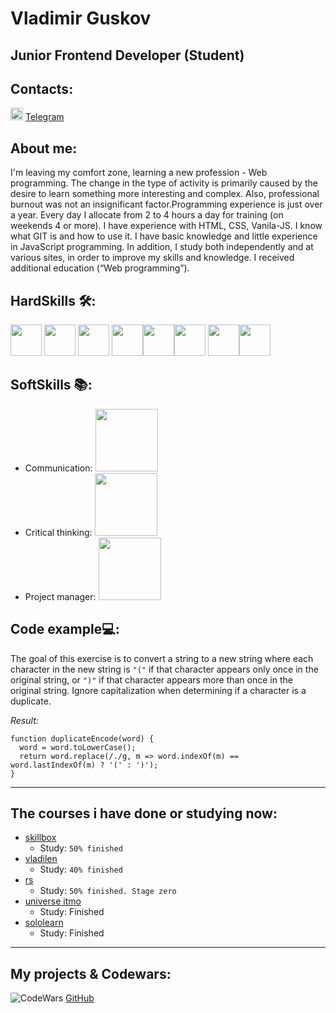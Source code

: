 # Vladimir Guskov

## Junior Frontend Developer (Student)

## Contacts:
<img src="https://user-images.githubusercontent.com/85865879/156126650-579774b5-b08b-4b44-a638-72ab776ccce9.png" width="20" height="20"> [Telegram](https://t.me/Raz3r444uk "Мой телеграмм")

## About me:
I'm leaving my comfort zone, learning a new profession - Web programming. The change in the type of activity is primarily caused by the desire to learn something more interesting and complex. Also, professional burnout was not an insignificant factor.Programming experience is just over a year. Every day I allocate from 2 to 4 hours a day for training (on weekends 4 or more). I have experience with HTML, CSS, Vanila-JS. I know what GIT is and how to use it. I have basic knowledge and little experience in JavaScript programming. In addition, I study both independently and at various sites, in order to improve my skills and knowledge. I received additional education (“Web programming”).

## HardSkills 🛠:
<img src="https://upload.wikimedia.org/wikipedia/commons/6/61/HTML5_logo_and_wordmark.svg" width="50" height="50"> <img src="https://upload.wikimedia.org/wikipedia/commons/d/d5/CSS3_logo_and_wordmark.svg" width="50" height="50"> <img src="https://upload.wikimedia.org/wikipedia/commons/b/b6/Badge_js-strict.svg" width="50" height="50"> <img src="https://upload.wikimedia.org/wikipedia/commons/7/72/Gulp.js_Logo.svg" width="50" height="50"><img src="https://upload.wikimedia.org/wikipedia/commons/a/a7/React-icon.svg" width="50" height="50"><img src="https://upload.wikimedia.org/wikipedia/commons/3/33/Figma-logo.svg" width="50" height="50">
<img src="https://raw.githubusercontent.com/webpack/media/3e52c178e6ad2428585a2cbf5d22d6dbe0697f0f/logo/icon.svg" width="50" height="50"><img src="https://upload.wikimedia.org/wikipedia/commons/3/3f/Git_icon.svg" width="50" height="50">

## SoftSkills 📚:
- Communication: <img src="https://user-images.githubusercontent.com/84793505/178105541-aaa6e342-9cd0-4cc2-ac38-aca218f1d640.png" width="100" height="100"> 
- Сritical thinking: <img src="https://user-images.githubusercontent.com/84793505/178105544-44449ca5-4f48-47a8-b2a8-f31d2c24b15f.png" width="100" height="100"> 
- Project manager: <img src="https://user-images.githubusercontent.com/84793505/178105547-ed6b586d-f378-4c68-9f68-c5ebd019d5cd.png" width="100" height="100"> 

## Code example💻:

The goal of this exercise is to convert a string to a new string where each character in the new string is `"("` if that character appears only once in the original string, or `")"` if that character appears more than once in the original string. Ignore capitalization when determining if a character is a duplicate.

_Result:_

```
function duplicateEncode(word) {
  word = word.toLowerCase();
  return word.replace(/./g, m => word.indexOf(m) == word.lastIndexOf(m) ? '(' : ')');
}
```

---

## The courses i have done or studying now:

- [skillbox](https://skillbox.ru)
  - Study: `50% finished`
- [vladilen](https://vladilen.ru)
  - Study: `40% finished`
- [rs](https://rs.school/)
  - Study: `50% finished. Stage zero`
- [universe itmo](https://de.ifmo.ru/certificates/be9dce42a4d1430a.pdf)
  - Study: Finished
- [sololearn](https://www.sololearn.com/certificates/course/en/23030982/1024/landscape/png)
  - Study: Finished

---

## My projects & Codewars:
 ![CodeWars](https://www.codewars.com/users/Raz3r444uk/badges/large)
 [GitHub](https://raz3r444uk.github.io/Tetris/)
